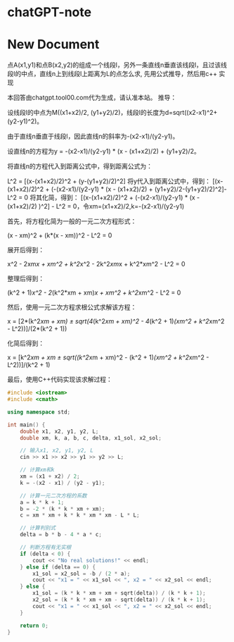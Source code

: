 # chatGPT-note
# New Document
点A(x1,y1)和点B(x2,y2)的组成一个线段l，另外一条直线n垂直该线段l，且过该线段l的中点，直线n上到线段l上距离为L的点怎么求, 先用公式推导，然后用c++  实现

本回答由chatgpt.tool00.com代为生成，请认准本站。
推导：

设线段l的中点为M((x1+x2)/2, (y1+y2)/2)，线段l的长度为d=sqrt((x2-x1)^2+(y2-y1)^2)。

由于直线n垂直于线段l，因此直线n的斜率为-(x2-x1)/(y2-y1)。

设直线n的方程为y = -(x2-x1)/(y2-y1) * (x - (x1+x2)/2) + (y1+y2)/2。

将直线n的方程代入到距离公式中，得到距离公式为：

L^2 =  [(x-(x1+x2)/2)^2 + (y-(y1+y2)/2)^2]
将y代入到距离公式中，得到：
[(x-(x1+x2)/2)^2 + (-(x2-x1)/(y2-y1) * (x - (x1+x2)/2) + (y1+y2)/2-(y1+y2)/2)^2]-L^2 =  0
将其化简，得到：
[(x-(x1+x2)/2)^2 + (-(x2-x1)/(y2-y1) * (x - (x1+x2)/2) )^2] - L^2 = 0，令xm=(x1+x2)/2,k=-(x2-x1)/(y2-y1) 

首先，将方程化简为一般的一元二次方程形式：

(x - xm)^2 + (k*(x - xm))^2 - L^2 = 0

展开后得到：

x^2 - 2xm*x + xm^2 + k^2*x^2 - 2k^2*xm*x + k^2*xm^2 - L^2 = 0

整理后得到：

(k^2 + 1)*x^2 - 2*(k^2*xm + xm)*x + xm^2 + k^2*xm^2 - L^2 = 0

然后，使用一元二次方程求根公式求解该方程：

x = [2*(k^2*xm + xm) ± sqrt(4*(k^2*xm + xm)^2 - 4*(k^2 + 1)*(xm^2 + k^2*xm^2 - L^2))]/(2*(k^2 + 1))

化简后得到：

x = [k^2*xm + xm ± sqrt((k^2*xm + xm)^2 - (k^2 + 1)*(xm^2 + k^2*xm^2 - L^2))]/(k^2 + 1)

最后，使用C++代码实现该求解过程：

```c++
#include <iostream>
#include <cmath>

using namespace std;

int main() {
    double x1, x2, y1, y2, L;
    double xm, k, a, b, c, delta, x1_sol, x2_sol;

    // 输入x1, x2, y1, y2, L
    cin >> x1 >> x2 >> y1 >> y2 >> L;

    // 计算xm和k
    xm = (x1 + x2) / 2;
    k = -(x2 - x1) / (y2 - y1);

    // 计算一元二次方程的系数
    a = k * k + 1;
    b = -2 * (k * k * xm + xm);
    c = xm * xm + k * k * xm * xm - L * L;

    // 计算判别式
    delta = b * b - 4 * a * c;

    // 判断方程有无实根
    if (delta < 0) {
        cout << "No real solutions!" << endl;
    } else if (delta == 0) {
        x1_sol = x2_sol = -b / (2 * a);
        cout << "x1 = " << x1_sol << ", x2 = " << x2_sol << endl;
    } else {
        x1_sol = (k * k * xm + xm + sqrt(delta)) / (k * k + 1);
        x2_sol = (k * k * xm + xm - sqrt(delta)) / (k * k + 1);
        cout << "x1 = " << x1_sol << ", x2 = " << x2_sol << endl;
    }

    return 0;
}
```
